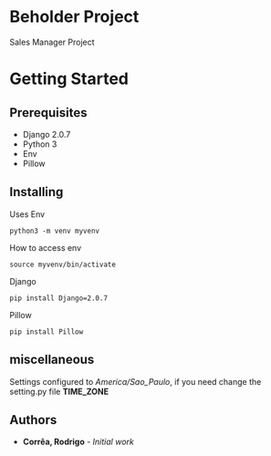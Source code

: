 # Beholder Project

Sales Manager Project

# Getting Started

## Prerequisites

* Django 2.0.7
* Python 3
* Env
* Pillow

## Installing

Uses Env
```
python3 -m venv myvenv
```

How to access env
```
source myvenv/bin/activate
```

Django

```
pip install Django=2.0.7
```

Pillow
```
pip install Pillow
```

## miscellaneous

Settings configured to *America/Sao_Paulo*, if you need change the setting.py file **TIME_ZONE**

## Authors

* **Corrêa, Rodrigo** - *Initial work*